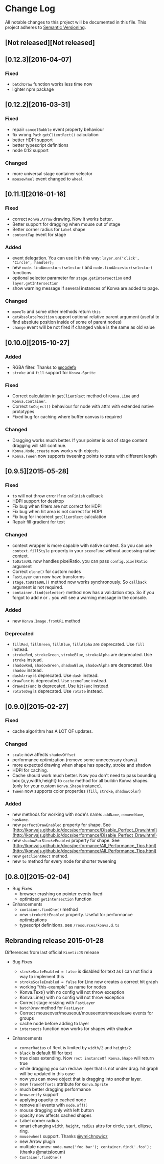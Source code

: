 # Change Log
All notable changes to this project will be documented in this file.
This project adheres to [Semantic Versioning](http://semver.org/).

## [Not released][Not released]

## [0.12.3][2016-04-07]

### Fixed
- `batchDraw` function works less time now
- lighter npm package

## [0.12.2][2016-03-31]

### Fixed
- repair `cancelBubble` event property behaviour
- fix wrong `Path` `getClientRect()` calculation
- better HDPI support
- better typescript definitions
- node 0.12 support

### Changed
- more universal stage container selector
- `mousewheel` event changed to `wheel`

## [0.11.1][2016-01-16]

### Fixed
- correct `Konva.Arrow` drawing. Now it works better.
- Better support for dragging when mouse out of stage
- Better corner radius for `Label` shape
- `contentTap` event for stage

### Added
- event delegation. You can use it in this way: `layer.on('click', 'Circle', handler);`
- new `node.findAncestors(selector)` and `node.findAncestor(selector)` functions
- optional selector parameter for `stage.getIntersection` and `layer.getIntersection`
- show warning message if several instances of Konva are added to page.

### Changed
- `moveTo` and some other methods return `this`
- `getAbsolutePosition` support optional relative parent argument (useful to find absolute position inside of some of parent nodes)
- `change` event will be not fired if changed value is the same as old value

## [0.10.0][2015-10-27]

### Added
- RGBA filter. Thanks to [@codefo](https://github.com/codefo)
- `stroke` and `fill` support for `Konva.Sprite`

### Fixed
- Correct calculation in `getClientRect` method of `Konva.Line` and `Konva.Container`.
- Correct `toObject()` behaviour for node with attrs with extended native prototypes
- Fixed bug for caching where buffer canvas is required

### Changed
- Dragging works much better. If your pointer is out of stage content dragging will still continue.
- `Konva.Node.create` now works with objects.
- `Konva.Tween` now supports tweening points to state with different length

## [0.9.5][2015-05-28]

### Fixed
- `to` will not throw error if no `onFinish` callback
- HDPI support for desktop
- Fix bug when filters are not correct for HDPI
- Fix bug when hit area is not correct for HDPI
- Fix bug for incorrect `getClientRect` calculation
- Repair fill gradient for text

### Changed
- context wrapper is more capable with native context.
  So you can use `context.fillStyle` property in your `sceneFunc` without accessing native context.
- `toDataURL` now handles pixelRatio. you can pass `config.pixelRatio` argument
- Correct `clone()` for custom nodes
- `FastLayer` can now have transforms
- `stage.toDataURL()` method now works synchronously. So `callback` argument is not required.
- `container.find(selector)` method now has a validation step. So if you forgot to add `#` or `.` you will see a warning message in the console.

### Added
- new `Konva.Image.fromURL` method

### Deprecated
- `fillRed`, `fillGreen`, `fillBlue`, `fillAlpha` are deprecated. Use `fill` instead.
- `strokeRed`, `strokeGreen`, `strokeBlue`, `strokeAlpha` are deprecated. Use `stroke` instead.
- `shadowRed`, `shadowGreen`, `shadowBlue`, `shadowAlpha` are deprecated. Use `shadow` instead.
- `dashArray` is deprecated. Use `dash` instead.
- `drawFunc` is deprecated. Use `sceneFunc` instead.
- `drawHitFunc` is deprecated. Use `hitFunc` instead.
- `rotateDeg` is deprecated. Use `rotate` instead.


## [0.9.0][2015-02-27]

### Fixed
- cache algorithm has A LOT OF updates.

### Changed
- `scale` now affects `shadowOffset`
- performance optimization (remove some unnecessary draws)
- more expected drawing when shape has opacity, stroke and shadow
- HDPI for caching.
- Cache should work much better. Now you don't need to pass bounding box {x,y,width,height} to `cache` method for all buildin Konva shapes. (only for your custom `Konva.Shape` instance).
- `Tween` now supports color properties (`fill`, `stroke`, `shadowColor`)

### Added
- new methods for working with node's name: `addName`, `removeName`, `hasName`.
- new `perfectDrawEnabled` property for shape. See [http://konvajs.github.io/docs/performance/Disable_Perfect_Draw.html](http://konvajs.github.io/docs/performance/Disable_Perfect_Draw.html)
- new `shadowForStrokeEnabled` property for shape. See [http://konvajs.github.io/docs/performance/All_Performance_Tips.html](http://konvajs.github.io/docs/performance/All_Performance_Tips.html)
- new `getClientRect` method.
- new `to` method for every node for shorter tweening

## [0.8.0][2015-02-04]

* Bug Fixes
    * browser crashing on pointer events fixed
    * optimized `getIntersection` function
* Enhancements
    * `container.findOne()` method
    * new `strokeHitEnabled` property. Useful for performance optimizations
    * typescript definitions. see `/resources/konva.d.ts`


## Rebranding release 2015-01-28
Differences from last official `KineticJS` release

* Bug Fixes
    * `strokeScaleEnabled = false` is disabled for text as I can not find a way to implement this
    * `strokeScaleEnabled = false` for Line now creates a correct hit graph
    * working "this-example" as name for nodes
    * Konva.Text() with no config will not throw exception
    * Konva.Line() with no config will not throw exception
    * Correct stage resizing with `FastLayer`
    * `batchDraw` method for `FastLayer`
    * Correct mouseover/mouseout/mouseenter/mouseleave events for groups
    * cache node before adding to layer
    * `intersects` function now works for shapes with shadow

* Enhancements
    * `cornerRadius` of Rect is limited by `width/2` and `height/2`
    * `black` is default fill for text
    * true class extending. Now `rect instanceOf Konva.Shape` will return true
    * while dragging you can redraw layer that is not under drag. hit graph will be updated in this case
    * now you can move object that is dragging into another layer.
    * new `frameOffsets` attribute for `Konva.Sprite`
    * much better dragging performance
    * `browserify` support
    * applying opacity to cached node
    * remove all events with `node.off()`
    * mouse dragging only with left button
    * opacity now affects cached shapes
    * Label corner radius
    * smart changing `width`, `height`, `radius` attrs for circle, start, ellipse, ring.
    * `mousewheel` support. Thanks [@vmichnowicz](https://github.com/vmichnowicz)
    * new Arrow plugin
    * multiple names: `node.name('foo bar'); container.find('.foo');` (thanks [@mattslocum](https://github.com/mattslocum))
    * `Container.findOne()`
